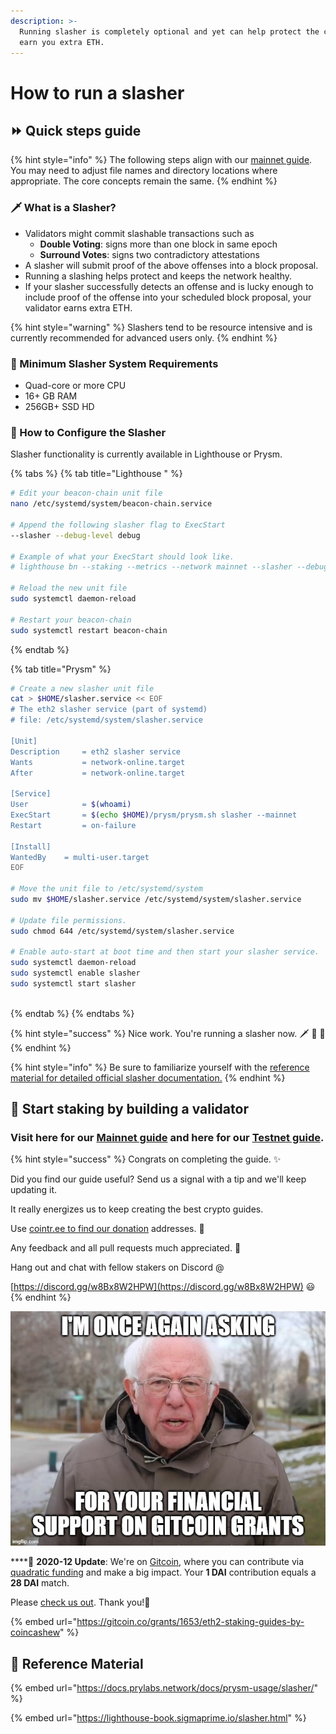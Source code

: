 ```yaml
---
description: >-
  Running slasher is completely optional and yet can help protect the chain and
  earn you extra ETH.
---
```


# How to run a slasher

## ⏩ Quick steps guide

{% hint style="info" %}
The following steps align with our [mainnet guide](./). You may need to adjust file names and directory locations where appropriate. The core concepts remain the same.
{% endhint %}

### 🗡 What is a Slasher?

* Validators might commit slashable transactions such as
  * **Double Voting**: signs more than one block in same epoch
  * **Surround Votes**: signs two contradictory attestations
* A slasher will submit proof of the above offenses into a block proposal.
* Running a slashing helps protect and keeps the network healthy.
* If your slasher successfully detects an offense and is lucky enough to include proof of the offense into your scheduled block proposal, your validator earns extra ETH.

{% hint style="warning" %}
Slashers tend to be resource intensive and is currently recommended for advanced users only.
{% endhint %}

### 🤖 Minimum Slasher System Requirements

* Quad-core or more CPU
* 16+ GB RAM
* 256GB+ SSD HD

### 🚧 How to Configure the Slasher

Slasher functionality is currently available in Lighthouse or Prysm.

{% tabs %}
{% tab title="Lighthouse " %}
```bash
# Edit your beacon-chain unit file
nano /etc/systemd/system/beacon-chain.service

# Append the following slasher flag to ExecStart
--slasher --debug-level debug

# Example of what your ExecStart should look like.
# lighthouse bn --staking --metrics --network mainnet --slasher --debug-level debug

# Reload the new unit file
sudo systemctl daemon-reload

# Restart your beacon-chain
sudo systemctl restart beacon-chain

```
{% endtab %}

{% tab title="Prysm" %}
```bash
# Create a new slasher unit file
cat > $HOME/slasher.service << EOF 
# The eth2 slasher service (part of systemd)
# file: /etc/systemd/system/slasher.service 

[Unit]
Description     = eth2 slasher service
Wants           = network-online.target
After           = network-online.target 

[Service]
User            = $(whoami)
ExecStart       = $(echo $HOME)/prysm/prysm.sh slasher --mainnet
Restart         = on-failure

[Install]
WantedBy    = multi-user.target
EOF

# Move the unit file to /etc/systemd/system 
sudo mv $HOME/slasher.service /etc/systemd/system/slasher.service

# Update file permissions.
sudo chmod 644 /etc/systemd/system/slasher.service

# Enable auto-start at boot time and then start your slasher service.
sudo systemctl daemon-reload
sudo systemctl enable slasher
sudo systemctl start slasher
  
```
{% endtab %}
{% endtabs %}

{% hint style="success" %}
Nice work. You're running a slasher now. 🗡 🤖 🔪 
{% endhint %}

{% hint style="info" %}
Be sure to familiarize yourself with the [reference material for detailed official slasher documentation.](how-to-run-a-slasher.md#reference-material)
{% endhint %}

##  🤖 Start staking by building a validator <a id="start-staking-by-building-a-validator"></a>

### Visit here for our [Mainnet guide](https://www.coincashew.com/coins/overview-eth/guide-or-how-to-setup-a-validator-on-eth2-mainnet) and here for our [Testnet guide](https://www.coincashew.com/coins/overview-eth/guide-or-how-to-setup-a-validator-on-eth2-testnet). <a id="visit-here-for-our-mainnet-guide-and-here-for-our-testnet-guide"></a>

{% hint style="success" %}
Congrats on completing the guide. ✨

Did you find our guide useful? Send us a signal with a tip and we'll keep updating it.

It really energizes us to keep creating the best crypto guides.

Use [cointr.ee to find our donation](https://cointr.ee/coincashew) addresses. 🙏

Any feedback and all pull requests much appreciated. 🌛

Hang out and chat with fellow stakers on Discord @

​[https://discord.gg/w8Bx8W2HPW](https://discord.gg/w8Bx8W2HPW) 😃
{% endhint %}

![](../../../.gitbook/assets/gg.jpg)

\*\*\*\*🎊 **2020-12 Update**: We're on [Gitcoin](https://gitcoin.co/grants/1653/eth2-staking-guides-by-coincashew), where you can contribute via [quadratic funding](https://vitalik.ca/general/2019/12/07/quadratic.html) and make a big impact.  Your **1 DAI** contribution equals a **28 DAI** match. 

Please [check us out](https://gitcoin.co/grants/1653/eth2-staking-guides-by-coincashew). Thank you!🙏

{% embed url="https://gitcoin.co/grants/1653/eth2-staking-guides-by-coincashew" %}

## 🧩 Reference Material

{% embed url="https://docs.prylabs.network/docs/prysm-usage/slasher/" %}

{% embed url="https://lighthouse-book.sigmaprime.io/slasher.html" %}

